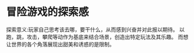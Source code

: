 # 冒险游戏的探索感
探索意义:玩家自己思考该去哪，要干什么，从而感到兴奋并对此报以期待。
以跑，跳，攻击，攀爬等动作为基底来结合场景，创造出特定玩法及其乐趣。
而想让世界的各个角落展现出甜美和诱惑的是限制。

